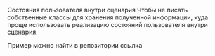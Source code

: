 Состояния пользователя внутри сценария
Чтобы не писать собственные классы для хранения полученной информации,
куда проще использовать реализацию состояний пользователя внутри сценария.

Пример можно найти в репозитории ссылка